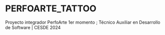 # PERFOARTE_TATTOO
Proyecto integrador PerfoArte 1er momento ; Técnico Auxiliar en Desarrollo de Software | CESDE 2024

